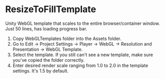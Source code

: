# ResizeToFillTemplate  
Unity WebGL template that scales to the entire browser/container window. Just 50 lines, has loading progress bar.  
  
1. Copy WebGLTemplates folder into the Assets folder.  
2. Go to Edit -> Project Settings -> Player -> WebGL -> Resolution and Presentation -> WebGL Template.  
3. Select the template. If you still can't see a new template, make sure you've copied the folder correctly.
4. Enter desired render scale ranging from 1.0 to 2.0 in the template settings. It's 1.5 by default.
